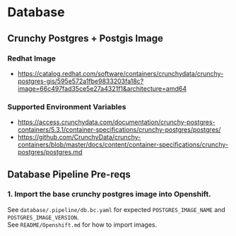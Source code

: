 # Database

## Crunchy Postgres + Postgis Image

### Redhat Image

- https://catalog.redhat.com/software/containers/crunchydata/crunchy-postgres-gis/595e572a1fbe9833203fa18c?image=66c497fad35ce5e27a4321f1&architecture=amd64

### Supported Environment Variables

- https://access.crunchydata.com/documentation/crunchy-postgres-containers/5.3.1/container-specifications/crunchy-postgres/postgres/
- https://github.com/CrunchyData/crunchy-containers/blob/master/docs/content/container-specifications/crunchy-postgres/postgres.md

## Database Pipeline Pre-reqs

### 1. Import the base crunchy postgres image into Openshift.

See `database/.pipeline/db.bc.yaml` for expected `POSTGRES_IMAGE_NAME` and `POSTGRES_IMAGE_VERSION`.  
See `README/Openshift.md` for how to import images.
